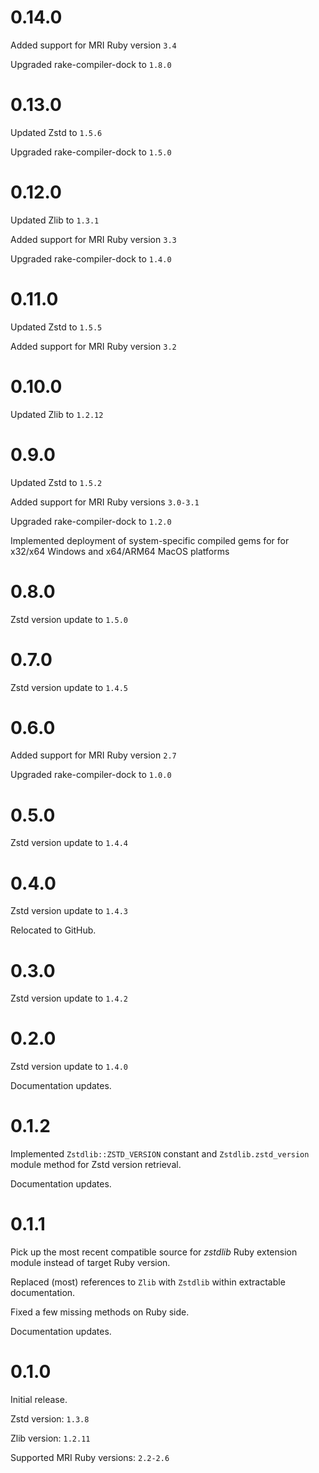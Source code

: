 # 0.14.0

Added support for MRI Ruby version `3.4`

Upgraded rake-compiler-dock to `1.8.0`


# 0.13.0

Updated Zstd to `1.5.6`

Upgraded rake-compiler-dock to `1.5.0`


# 0.12.0

Updated Zlib to `1.3.1`

Added support for MRI Ruby version `3.3`

Upgraded rake-compiler-dock to `1.4.0`


# 0.11.0

Updated Zstd to `1.5.5`

Added support for MRI Ruby version `3.2`


# 0.10.0

Updated Zlib to `1.2.12`


# 0.9.0

Updated Zstd to `1.5.2`

Added support for MRI Ruby versions `3.0-3.1`

Upgraded rake-compiler-dock to `1.2.0`

Implemented deployment of system-specific compiled gems for for x32/x64 Windows and x64/ARM64 MacOS platforms


# 0.8.0

Zstd version update to `1.5.0`


# 0.7.0

Zstd version update to `1.4.5`


# 0.6.0

Added support for MRI Ruby version `2.7`

Upgraded rake-compiler-dock to `1.0.0`


# 0.5.0

Zstd version update to `1.4.4`


# 0.4.0

Zstd version update to `1.4.3`

Relocated to GitHub.


# 0.3.0

Zstd version update to `1.4.2`


# 0.2.0

Zstd version update to `1.4.0`

Documentation updates.


# 0.1.2

Implemented `Zstdlib::ZSTD_VERSION` constant and `Zstdlib.zstd_version` module method for Zstd version retrieval.
 
Documentation updates.


# 0.1.1

Pick up the most recent compatible source for _zstdlib_ Ruby extension module instead of target Ruby version.

Replaced (most) references to `Zlib` with `Zstdlib` within extractable documentation.

Fixed a few missing methods on Ruby side.

Documentation updates.


# 0.1.0

Initial release.

Zstd version: `1.3.8`

Zlib version: `1.2.11`

Supported MRI Ruby versions: `2.2-2.6`
